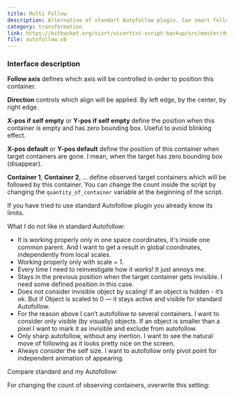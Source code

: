 ```yaml
---
title: Multi Follow
description: Alternative of standart Autofollow plugin. Can smart follows to several targets.
category: transformation
link: https://bitbucket.org/vizrt/vizartist-script-backup/src/master/dudin-autofollow/
file: autofollow.vb
---
```


<interface-description image="autofollow-ui.png">

### Interface description

__Follow axis__ defines which axis will be controlled in order to position this container.

__Direction__ controls which align will be applied. By left edge, by the center, by right edge.

__X-pos if self empty__ or __Y-pos if self empty__ define the position when this container is empty and has zero bounding box. Useful to avoid blinking effect.

__X-pos default__ or __Y-pos default__ define the position of this container when target containers are gone. I mean, when the target has zero bounding box (disappear).

__Container 1__, __Container 2__, ... define observed target containers which will be followed by this container. You can change the count inside the script by changing the ```quantity_of_container``` variable at the beginning of the script.

</interface-description>

If you have tried to use standard Autofollow plugin you already know its limits.

<media-image name="autofollow-plugin.png" />

What I do not like in standard Autofollow:

* It is working properly only in one space coordinates, it's inside one common parent. And I want to get a result in global coordinates, independently from local scales.
* Working properly only with scale = 1.
* Every time I need to reinvestigate how it works! It just annoys me.
* Stays in the previous position when the target container gets invisible. I need some defined position in this case.
* Does not consider invisible object by scaling! If an object is hidden - it’s ok. But if Object is scaled to 0 — it stays active and visible for standard Autofollow.
* For the reason above I can’t autofollow to several containers. I want to consider only visible (by visually) objects. If an object is smaller than a pixel I want to mark it as invisible and exclude from autofollow.
* Only sharp autofollow, without any inertion. I want to see the natural move of following as it looks pretty nice on the screen.
* Always consider the self size. I want to autofollow only pivot point for independent animation of appearing.

Compare standard and my Autofollow:

<media-youtube url="https://www.youtube.com/embed/au4bwUw4Vwg" />

For changing the count of observing containers, overwrite this setting:

<media-image name="autofollow-change-count.png" />
